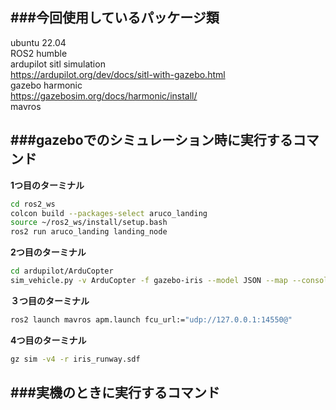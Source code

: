 ###今回使用しているパッケージ類
---
ubuntu 22.04 \
ROS2 humble \
ardupilot sitl simulation \
https://ardupilot.org/dev/docs/sitl-with-gazebo.html \
gazebo harmonic \
https://gazebosim.org/docs/harmonic/install/ \
mavros

###gazeboでのシミュレーション時に実行するコマンド
---
**1つ目のターミナル**

```bash
cd ros2_ws
colcon build --packages-select aruco_landing
source ~/ros2_ws/install/setup.bash
ros2 run aruco_landing landing_node
```

**2つ目のターミナル**
```bash
cd ardupilot/ArduCopter
sim_vehicle.py -v ArduCopter -f gazebo-iris --model JSON --map --console
```

**３つ目のターミナル**
```bash
ros2 launch mavros apm.launch fcu_url:="udp://127.0.0.1:14550@"
```

**4つ目のターミナル**
```bash
gz sim -v4 -r iris_runway.sdf
```

###実機のときに実行するコマンド
---
